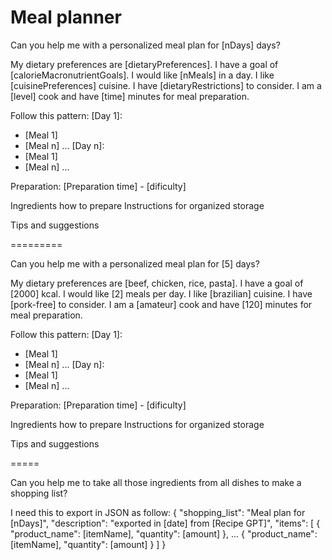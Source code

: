 # Meal planner 
Can you help me with a personalized meal plan for [nDays] days? 

My dietary preferences are [dietaryPreferences]. 
I have a goal of [calorieMacronutrientGoals]. 
I would like [nMeals] in a day.
I like [cuisinePreferences] cuisine. 
I have [dietaryRestrictions] to consider. 
I am a [level] cook and have [time] minutes for meal preparation.


Follow this pattern:
[Day 1]: 
- [Meal 1]
- [Meal n]
...
[Day n]: 
- [Meal 1]
- [Meal n]
...

Preparation: 
[Preparation time] - [dificulty]

Ingredients
how to prepare
Instructions for organized storage

Tips and suggestions



=========


Can you help me with a personalized meal plan for [5] days? 

My dietary preferences are [beef, chicken, rice, pasta]. 
I have a goal of [2000] kcal. 
I would like [2] meals per day.
I like [brazilian] cuisine. 
I have [pork-free] to consider. 
I am a [amateur] cook and have [120] minutes for meal preparation.


Follow this pattern:
[Day 1]: 
- [Meal 1]
- [Meal n]
...
[Day n]: 
- [Meal 1]
- [Meal n]
...

Preparation: 
[Preparation time] - [dificulty]

Ingredients
how to prepare
Instructions for organized storage

Tips and suggestions

=====

Can you help me to take all those ingredients from all dishes to make a shopping list?

I need this to export in JSON as follow:
{
    "shopping_list": "Meal plan for [nDays]",
    "description": "exported in [date] from [Recipe GPT]",
    "items": [
        {
            "product_name": [itemName],
            "quantity": [amount]
        },
        ...
        {
            "product_name": [itemName],
            "quantity": [amount]
        }
    ]
}